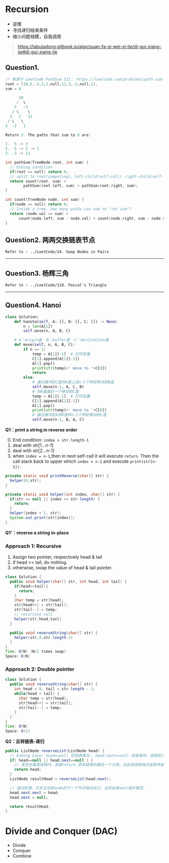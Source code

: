 <!--
 * @Author: jiayufei
 * @Date: 2020-05-04 11:48:50
 * @LastEditors: jiayufei
 * @LastEditTime: 2020-05-16 09:40:57
 * @Description:
 -->

# **Recursion**

- 逆推
- 寻找递归结束条件
- 缩小问题规模，自我调用

> https://labuladong.gitbook.io/algo/suan-fa-si-wei-xi-lie/di-gui-xiang-jie#di-gui-xiang-jie

## **Question1.**
```c++
/* 来源于 LeetCode PathSum III： https://leetcode.com/problems/path-sum-iii/ */
root = [10,5,-3,3,2,null,11,3,-2,null,1],
sum = 8

      10
     /  \
    5   -3
   / \    \
  3   2   11
 / \   \
3  -2   1

Return 3. The paths that sum to 8 are:

1.  5 -> 3
2.  5 -> 2 -> 1
3. -3 -> 11

int pathSum(TreeNode root, int sum) {
  // Ending condition
  if(root == null) return 0;
  // split to root(computing)、left-child(self-call)、right-child(self-call)
  return count(root, sum) +
        pathSum(root.left, sum) + pathSum(root.right, sum);
}

int count(TreeNode node, int sum) {
  if(node == null) return 0;
  // Inside a tree, how many paths can sum to "int sum"?
  return (node.val == sum) +
      count(node.left, sum - node.val) + count(node.right, sum - node.val)
}
```

## **Question2. 两两交换链表节点**
```
Refer to : ../LeetCode/24. Swap Nodes in Pairs
```
---
## **Question3. 杨辉三角**
```
Refer to : ../LeetCode/118. Pascal's Triangle
```
---
## **Question4. Hanoi**
```Python
class Solution:
    def hanota(self, A: [], B: [], C: []) -> None:
        n = len(A[1])
        self.move(n, A, B, C)

    # A：origin盘  B：buffer盘  C：destination盘
    def move(self, n, A, B, C):
        if n == 1:
            temp = A[1][-1]  # 打印变量
            C[1].append(A[1][-1])
            A[1].pop()
            print(str(temp)+' move to '+C[0])
            return
        else:
            # 通过缓冲区C盘将A盘上边n-1个秤砣移动到B盘
            self.move(n-1, A, C, B)
            # 将A盘最后一个移动到C盘
            temp = A[1][-1]  # 打印变量
            C[1].append(A[1][-1])
            A[1].pop()
            print(str(temp)+' move to '+C[0])
            # 通过缓冲区A将B盘的n-1个秤砣移动到C盘
            self.move(n-1, B, A, C)

```

**Q1：print a string in reverse order**

0. End condition: `index > str.length-1`
1. deal with str[1...n-1]
2. deal with str[2...n-1]
3. when `index = n-1`,then in next self-call it will execute `return`. Then the call stack back to upper which `index = n-1` and execute `print(str[n-1])`.

```java
private static void printReverse(char[] str) {
  helper(0,str);
}

private static void helper(int index, char[] str) {
  if(str == null || index >= str.length) {
    return;
  }
  helper(index + 1, str);
  System.out.print(str[index]);
}
```

**Q1'：reverse a string in-place**

### Approach 1: Recursive

1. Assign two pointer, respectively head & tail
2. if head >= tail, do nothing.
3. otherwise, swap the value of head & tail pointer.

```java
class Solution {
  public void helper(char[] str, int head, int tail) {
    if(head>=tail){
      return;
    }
    char temp = str[head];
    str[head++] = str[tail];
    str[tail--] = temp;
    // recursive call
    helper(str,head,tail)
  }

  public void reverseString(char[] str) {
    helper(str,0,str.length-1)
  }
}
Time: O(N) (N/2 times swap)
Space: O(N)
```

### Approach 2: Double pointer

```java
class Solution {
  public void reverseString(char[] str) {
    int head = 0, tail = str.length - 1;
    while(head < tail) {
      char temp = str[head];
      str[head++] = str[tail];
      str[tail--] = temp;
    }
  }
}
Time: O(N)
Space: O(1)
```

**Q2：反转链表-递归**

```java
public ListNode reverseList(ListNode head) {
  // Ending Case: head==null 空链表情况； head.next==null 结束条件，调用到了最后一个链表node
  if( head==null || head.next==null ) {
    // 发生在最高层栈内，直接return 原本链表的最后一个元素，且后续调用栈内皆是传递这个node
    return head;
  }
  ListNode resultHead = reverseList(head.next);

  // 递归处理。只关注当前node的下一个节点指向自己，且将自身next指针置空。
  head.next.next = head;
  head.next = null;

  return resultHead;
}
```

# Divide and Conquer (DAC)

- Divide
- Conquer
- Combine

